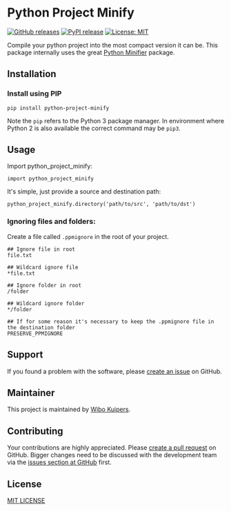 # Python Project Minify

[![GitHub releases](https://img.shields.io/github/v/release/w-kuipers/simpleUID)](https://github.com/w-kuipers/python-project-minify/releases)
[![PyPI release](https://img.shields.io/pypi/v/simpleUID.svg)](https://pypi.org/project/python-project-minify/)
[![License: MIT](https://img.shields.io/badge/License-MIT-yellow.svg)](https://opensource.org/licenses/MIT)

Compile your python project into the most compact version it can be. 
This package internally uses the great [Python Minifier](https://github.com/dflook/python-minifier) package.



## Installation

### Install using PIP

    pip install python-project-minify

Note the `pip` refers to the Python 3 package manager. In environment where Python 2 is also available the correct command may be `pip3`.

## Usage

Import python_project_minify:

    import python_project_minify

It's simple, just provide a source and destination path:

    python_project_minify.directory('path/to/src', 'path/to/dst')

### Ignoring files and folders:
Create a file called `.ppmignore` in the root of your project.

    ## Ignore file in root
    file.txt

    ## Wildcard ignore file
    *file.txt

    ## Ignore folder in root
    /folder

    ## Wildcard ignore folder
    */folder

    ## If for some reason it's necessary to keep the .ppmignore file in the destination folder
    PRESERVE_PPMIGNORE

## Support

If you found a problem with the software, please [create an issue](https://github.com/w-kuipers/python-project-minify/issues) on GitHub.

## Maintainer

This project is maintained by [Wibo Kuipers](https://github.com/w-kuipers).

## Contributing

Your contributions are highly appreciated. Please [create a pull request](https://github.com/w-kuipers/python-project-minify/pulls) on GitHub. Bigger changes need to be discussed with the development team via the [issues section at GitHub](https://github.com/w-kuipers/python-project-minify/issues) first.


## License

[MIT LICENSE](https://github.com/w-kuipers/simpleUID/blob/master/LICENSE)
